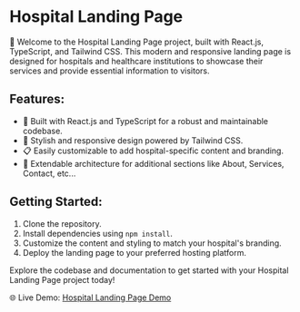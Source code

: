 # Hospital Landing Page

🏥 Welcome to the Hospital Landing Page project, built with React.js, TypeScript, and Tailwind CSS. This modern and responsive landing page is designed for hospitals and healthcare institutions to showcase their services and provide essential information to visitors.

## Features:

- 🚀 Built with React.js and TypeScript for a robust and maintainable codebase.
- 🎨 Stylish and responsive design powered by Tailwind CSS.
- 📋 Easily customizable to add hospital-specific content and branding.
- 🧰 Extendable architecture for additional sections like About, Services, Contact, etc...

## Getting Started:

1. Clone the repository.
2. Install dependencies using `npm install`.
3. Customize the content and styling to match your hospital's branding.
4. Deploy the landing page to your preferred hosting platform.

Explore the codebase and documentation to get started with your Hospital Landing Page project today!

🌐 Live Demo: [Hospital Landing Page Demo](https://romaletodiani.github.io/Hospital-Website/)
